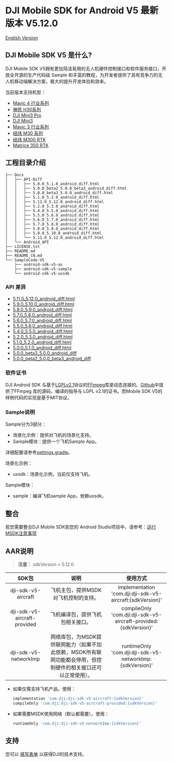 # DJI Mobile SDK for Android V5 最新版本 V5.12.0
[English Version](README.md)

## DJI Mobile SDK V5 是什么?

DJI Mobile SDK V5拥有更加简洁易用的无人机硬件控制接口和软件服务接口，开放全开源的生产代码级 Sample 和丰富的教程，为开发者提供了具有竞争力的无人机移动端解决方案，极大的提升开发体验和效率。


当前版本支持机型：
* [Mavic 4 行业系列](https://enterprise.dji.com/cn/matrice-4-series)
* [禅思 H30系列](https://enterprise.dji.com/cn/zenmuse-h30-series)
* [DJI Mini3 Pro](https://www.dji.com/cn/mini-3-pro?site=brandsite&from=landing_page)
* [DJI Mini3](https://www.dji.com/cn/mini-3?site=brandsite&from=landing_page)
* [Mavic 3 行业系列](https://www.dji.com/cn/mavic-3-enterprise)
* [经纬 M30 系列](https://www.dji.com/cn/matrice-30?site=brandsite&from=nav)
* [经纬 M300 RTK](https://www.dji.com/cn/matrice-300?site=brandsite&from=nav)
* [Matrice 350 RTK](https://enterprise.dji.com/cn/matrice-350-rtk)

## 工程目录介绍

```
├── Docs
│   ├── API-Diff
│   │   ├── 5.0.0_5.1.0_android_diff.html
│   │   ├── 5.0.0_beta2_5.0.0_beta3_android_diff.html
│   │   ├── 5.0.0_beta3_5.0.0_android_diff.html
│   │   ├── 5.1.0_5.2.0_android_diff.html
│   │   ├── 5.11.0_5.12.0_android_diff.html
│   │   ├── 5.2.0_5.3.0_android_diff.html
│   │   ├── 5.4.0_5.5.0_android_diff.html
│   │   ├── 5.5.0_5.6.0_android_diff.html
│   │   ├── 5.6.0_5.7.0_android_diff.html
│   │   ├── 5.7.0_5.8.0_android_diff.html
│   │   ├── 5.8.0_5.9.0_android_diff.html
│   │   ├── 5.9.0_5.10.0_android_diff.html
│   │   └── 5.11.0_5.12.0_android_diff.html
│   └── Android_API
├── LICENSE.txt
├── README.md
├── README_CN.md
└── SampleCode-V5
    ├── android-sdk-v5-as
    ├── android-sdk-v5-sample
    └── android-sdk-v5-uxsdk
```

### API 差异
- [5.11.0_5.12.0_android_diff.html](https://dji-sdk.github.io/Mobile-SDK-Android-V5/Docs/API-Diff/5.11.0_5.12.0_android_diff.html)
- [5.9.0_5.10.0_android_diff.html](https://dji-sdk.github.io/Mobile-SDK-Android-V5/Docs/API-Diff/5.9.0_5.10.0_android_diff.html)
- [5.8.0_5.9.0_android_diff.html](https://dji-sdk.github.io/Mobile-SDK-Android-V5/Docs/API-Diff/5.8.0_5.9.0_android_diff.html)
- [5.7.0_5.8.0_android_diff.html](https://dji-sdk.github.io/Mobile-SDK-Android-V5/Docs/API-Diff/5.7.0_5.8.0_android_diff.html)
- [5.6.0_5.7.0_android_diff.html](https://dji-sdk.github.io/Mobile-SDK-Android-V5/Docs/API-Diff/5.6.0_5.7.0_android_diff.html)
- [5.5.0_5.6.0_android_diff.html](https://dji-sdk.github.io/Mobile-SDK-Android-V5/Docs/API-Diff/5.5.0_5.6.0_android_diff.html)
- [5.4.0_5.5.0_android_diff.html](https://dji-sdk.github.io/Mobile-SDK-Android-V5/Docs/API-Diff/5.4.0_5.5.0_android_diff.html)
- [5.2.0_5.3.0_android_diff.html](https://dji-sdk.github.io/Mobile-SDK-Android-V5/Docs/API-Diff/5.2.0_5.3.0_android_diff.html)
- [5.1.0_5.2.0_android_diff.html](https://dji-sdk.github.io/Mobile-SDK-Android-V5/Docs/API-Diff/5.1.0_5.2.0_android_diff.html)
- [5.0.0_5.1.0_android_diff.html](https://dji-sdk.github.io/Mobile-SDK-Android-V5/Docs/API-Diff/5.0.0_5.1.0_android_diff.html)
- [5.0.0_beta3_5.0.0_android_diff](https://dji-sdk.github.io/Mobile-SDK-Android-V5/Docs/API-Diff/5.0.0_beta3_5.0.0_android_diff.html)
- [5.0.0_beta2_5.0.0_beta3_android_diff](https://dji-sdk.github.io/Mobile-SDK-Android-V5/Docs/API-Diff/5.0.0_beta2_5.0.0_beta3_android_diff.html)


### 软件证书

DJI Android SDK 与基于<a href=https://www.gnu.org/licenses/lgpl-2.1.html.en>LGPLv2.1</a>协议的<a href=http://ffmpeg.org>FFmpeg</a>库是动态连接的。[Github](https://github.com/dji-sdk/FFmpeg)中提供了FFmpeg 库的源码、编译的指导与 LGPL v2.1的证书。而Mobile SDK V5的样例代码的实现是基于MIT协议。

### Sample说明

Sample分为3部分：

- 场景化示例：提供对飞机的场景化支持。
- Sample模块：提供一个飞机Sample App。

详细配置请参考[settings.gradle](SampleCode-V5/android-sdk-v5-as/settings.gradle)。

场景化示例：

- uxsdk：场景化示例，当前仅支持飞机。


Sample模块：

- sample：编译飞机sample App，依赖uxsdk。

## 整合

若您需要整合DJI Mobile SDK到您的 Android Studio项目中，请参考：[运行MSDK注意事项](https://developer.dji.com/doc/mobile-sdk-tutorial/cn/quick-start/user-project-caution.html)


## AAR说明

> **注意：** sdkVersion = 5.12.0

| SDK包| 说明| 使用方式|
| :---------------: | :-----------------:  | :---------------: |
|     dji-sdk-v5-aircraft      | 飞机主包，提供MSDK对飞机控制的支持。 | implementation 'com.dji:dji-sdk-v5-aircraft:{sdkVersion}' |
| dji-sdk-v5-aircraft-provided | 飞机编译包，提供飞机包相关接口。 | compileOnly 'com.dji:dji-sdk-v5-aircraft-provided:{sdkVersion}' |
| dji-sdk-v5-networkImp | 网络库包，为MSDK提供联网能力（如果不加此依赖，MSDK所有联网功能都会停用，但控制硬件的相关接口还可以正常使用）。 | runtimeOnly 'com.dji:dji-sdk-v5-networkImp:{sdkVersion}' |

- 如果仅需支持飞机产品，使用：

  ```groovy
  implementation 'com.dji:dji-sdk-v5-aircraft:{sdkVersion}'
  compileOnly 'com.dji:dji-sdk-v5-aircraft-provided:{sdkVersion}'
  ```
- 如果需要MSDK使用网络（默认都需要），使用：
  ```groovy
  runtimeOnly 'com.dji:dji-sdk-v5-networkImp:{sdkVersion}'
  ```

## 支持

您可以 [填写表单](https://djisdksupport.zendesk.com/hc/zh-cn/community/topics) 以获得DJI的技术支持。

